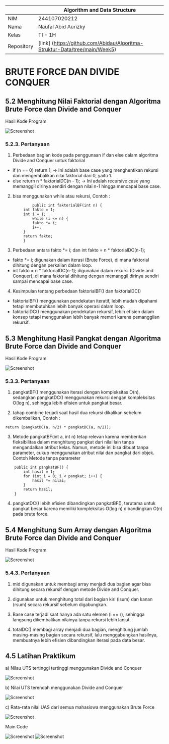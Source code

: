 |  | Algorithm and Data Structure |
|--|--|
| NIM |  244107020212|
| Nama |  Naufal Abid Aurizky |
| Kelas | TI - 1H |
| Repository | [link] (https://github.com/Abidau/Algoritma-Struktur-Data/tree/main/Week5) |

# BRUTE FORCE DAN DIVIDE CONQUER


## 5.2 Menghitung Nilai Faktorial dengan Algoritma Brute Force dan Divide and Conquer

Hasil Kode Program 

![Screenshot](img/MenghitungNilaiFaktorial.png)

### 5.2.3. Pertanyaan

1. Perbedaan bagian kode pada penggunaan if dan else dalam algoritma Divide and Conquer untuk faktorial

- if (n == 0) return 1; → Ini adalah base case yang menghentikan rekursi dan mengembalikan nilai faktorial dari 0, yaitu 1.
- else return n * faktorialDC(n - 1); → Ini adalah recursive case yang memanggil dirinya sendiri dengan nilai n-1 hingga mencapai base case.

2. bisa menggunakan while atau rekursi, Contoh :
```
            public int faktorialBF(int n) {
        int fakto = 1;
        int i = 1;
            while (i <= n) {
            fakto *= i;
            i++;
        }
        return fakto;
        }
```

3. Perbedaan antara fakto *= i; dan int fakto = n * faktorialDC(n-1);

- fakto *= i; digunakan dalam iterasi (Brute Force), di mana faktorial dihitung dengan perkalian dalam loop.
- int fakto = n * faktorialDC(n-1); digunakan dalam rekursi (Divide and Conquer), di mana faktorial dihitung dengan memanggil dirinya sendiri sampai mencapai base case.

4. Kesimpulan tentang perbedaan faktorialBF() dan faktorialDC()

- faktorialBF() menggunakan pendekatan iteratif, lebih mudah dipahami tetapi membutuhkan lebih banyak operasi dalam loop.
- faktorialDC() menggunakan pendekatan rekursif, lebih efisien dalam konsep tetapi menggunakan lebih banyak memori karena pemanggilan rekursif.

## 5.3 Menghitung Hasil Pangkat dengan Algoritma Brute Force dan Divide and Conquer

Hasil Kode Program 

![Screenshot](img/MenghitungHasilPangkat.png)

### 5.3.3. Pertanyaan

1. pangkatBF() menggunakan iterasi dengan kompleksitas O(n), sedangkan pangkatDC() menggunakan rekursi dengan kompleksitas O(log n), sehingga lebih efisien untuk pangkat besar.

2. tahap combine terjadi saat hasil dua rekursi dikalikan sebelum dikembalikan, Contoh :
```
return (pangkatDC(a, n/2) * pangkatDC(a, n/2));
```

3. Metode pangkatBF(int a, int n) tetap relevan karena memberikan fleksibilitas dalam menghitung pangkat dari nilai lain tanpa mengandalkan atribut kelas. Namun, metode ini bisa dibuat tanpa parameter, cukup menggunakan atribut nilai dan pangkat dari objek. Contoh Metode tanpa parameter 
```
    public int pangkatBF() {
        int hasil = 1;
        for (int i = 0; i < pangkat; i++) {
            hasil *= nilai;
        }
        return hasil;
    }
```

4. pangkatDC() lebih efisien dibandingkan pangkatBF(), terutama untuk pangkat besar karena memiliki kompleksitas O(log n) dibandingkan O(n) pada brute force.


## 5.4 Menghitung Sum Array dengan Algoritma Brute Force dan Divide and Conquer

Hasil Kode Program 

![Screenshot](img/MenghitungSumArray.png)

### 5.4.3. Pertanyaan

1. mid digunakan untuk membagi array menjadi dua bagian agar bisa dihitung secara rekursif dengan metode Divide and Conquer.

2. digunakan untuk menghitung total dari bagian kiri (lsum) dan kanan (rsum) secara rekursif sebelum digabungkan.

3. Base case terjadi saat hanya ada satu elemen (l == r), sehingga langsung dikembalikan nilainya tanpa rekursi lebih lanjut.

4. totalDC() membagi array menjadi dua bagian, menghitung jumlah masing-masing bagian secara rekursif, lalu menggabungkan hasilnya, membuatnya lebih efisien dibandingkan iterasi pada data besar.

## 4.5 Latihan Praktikum

a) Nilau UTS tertinggi tertinggi menggunakan Divide and Conquer

![Screenshot](img/MencariNilaiUTSTertinggi.png)

b) Nilai UTS terendah menggunakan Divide and Conquer

![Screenshot](img/MencariNilaiUTSTerendah.png)

c) Rata-rata nilai UAS dari semua mahasiswa menggunakan Brute Force

![Screenshot](img/RataRataNilaiUAS.png)

Main Code 

![Screenshot](img/MainNilai1.png)
![Screenshot](img/MainNilai2.png)